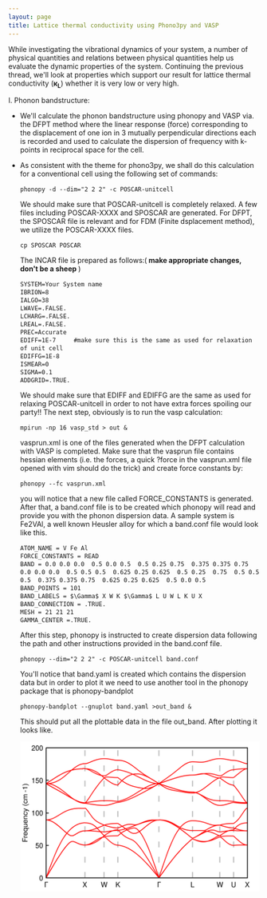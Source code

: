 ```yaml
---
layout: page
title: Lattice thermal conductivity using Phono3py and VASP
---
```

While investigating the vibrational dynamics of your system, a number of physical quantities and relations between physical quantities help us evaluate the dynamic properties of the system. Continuing the previous thread, we'll look at properties which support our result for lattice thermal conductivity (<b>&kappa;<sub>L</sub></b>) whether it is very low or very high.

I. Phonon bandstructure:

- We'll calculate the phonon bandstructure using phonopy and VASP via. the DFPT method where the linear response (force) corresponding to the displacement of one ion in 3 mutually perpendicular directions each is recorded and used to calculate the dispersion of frequency with k-points in reciprocal space for the cell.
- As consistent with the theme for phono3py, we shall do this calculation for a conventional cell using the following set of commands:
    ```
    phonopy -d --dim="2 2 2" -c POSCAR-unitcell
    ```
    We should make sure that POSCAR-unitcell is completely relaxed. A few files including POSCAR-XXXX and SPOSCAR are generated. For DFPT, the SPOSCAR file is relevant and for FDM (Finite dsplacement method), we utilize the POSCAR-XXXX files.
    ```
    cp SPOSCAR POSCAR
    ```
    The INCAR file is prepared as follows:(<b> make appropriate changes, don't be a sheep </b>)
    ```
    SYSTEM=Your System name
    IBRION=8
    IALGO=38
    LWAVE=.FALSE.
    LCHARG=.FALSE.
    LREAL=.FALSE.
    PREC=Accurate
    EDIFF=1E-7     #make sure this is the same as used for relaxation of unit cell
    EDIFFG=1E-8
    ISMEAR=0
    SIGMA=0.1
    ADDGRID=.TRUE.
    ```
    We should make sure that EDIFF and EDIFFG are the same as used for relaxing POSCAR-unitcell in order to not have extra forces spoiling our party!! 
    The next step, obviously is to run the vasp calculation:
    ```
    mpirun -np 16 vasp_std > out &
    ```
    vasprun.xml is one of the files generated when the DFPT calculation with VASP is completed. Make sure that the vasprun file contains hessian elements (i.e. the forces, a quick ?force in the vasprun.xml file opened with vim should do the trick) and create force constants by:
    ```
    phonopy --fc vasprun.xml
    ```
    you will notice that a new file called FORCE_CONSTANTS is generated.
    After that, a band.conf file is to be created which phonopy will read and provide you with the phonon dispersion data.
    A sample system is Fe2VAl, a well known Heusler alloy for which a band.conf file would look like this.
    ```
    ATOM_NAME = V Fe Al
    FORCE_CONSTANTS = READ
    BAND = 0.0 0.0 0.0  0.5 0.0 0.5  0.5 0.25 0.75  0.375 0.375 0.75  0.0 0.0 0.0  0.5 0.5 0.5  0.625 0.25 0.625  0.5 0.25  0.75  0.5 0.5 0.5  0.375 0.375 0.75  0.625 0.25 0.625  0.5 0.0 0.5
    BAND_POINTS = 101
    BAND_LABELS = $\Gamma$ X W K $\Gamma$ L U W L K U X
    BAND_CONNECTION = .TRUE.
    MESH = 21 21 21
    GAMMA_CENTER =.TRUE.
    ```
    After this step, phonopy is instructed to create dispersion data following the path and other instructions provided in the band.conf file.
    ```
    phonopy --dim="2 2 2" -c POSCAR-unitcell band.conf
    ```
    You'll notice that band.yaml is created which contains the dispersion data but in order to plot it we need to use another tool in the phonopy package that is phonopy-bandplot
    ```
    phonopy-bandplot --gnuplot band.yaml >out_band &
    ```
    This should put all the plottable data in the file out_band. 
    After plotting it looks like.
    
    <img src="/pcr/ph1.svg" alt="bands" width="600" height="300">
    
